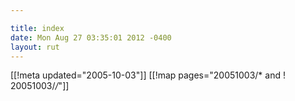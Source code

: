 ```yaml
---

title: index
date: Mon Aug 27 03:35:01 2012 -0400
layout: rut
---
```


[[!meta updated="2005-10-03"]]
[[!map pages="20051003/* and ! 20051003/*/*"]]
